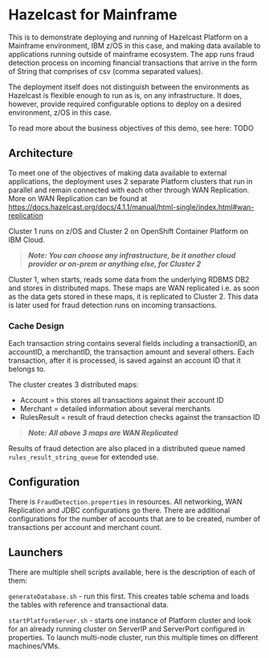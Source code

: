 # Hazelcast for Mainframe
This is to demonstrate deploying and running of Hazelcast Platform on a Mainframe environment, IBM z/OS in this case, and making data available to applications running outside of mainframe ecosystem. The app runs fraud detection process on incoming financial transactions that arrive in the form of String that comprises of csv (comma separated values). 

The deployment itself does not distinguish between the environments as Hazelcast is flexible enough to run as is, on any infrastructure. It does, however, provide required configurable options to deploy on a desired environment, z/OS in this case. 

To read more about the business objectives of this demo, see here: TODO

## Architecture
To meet one of the objectives of making data available to external applications, the deployment uses 2 separate Platform clusters that run in parallel and remain connected with each other through WAN Replication. More on WAN Replication can be found at https://docs.hazelcast.org/docs/4.1.1/manual/html-single/index.html#wan-replication

Cluster 1 runs on z/OS and Cluster 2 on OpenShift Container Platform on IBM Cloud. 

> **_Note: You can choose any infrastructure, be it another cloud provider or on-prem or anything else, for Cluster 2_**

Cluster 1, when starts, reads some data from the underlying RDBMS DB2 and stores in distributed maps. These maps are WAN replicated i.e. as soon as the data gets stored in these maps, it is replicated to Cluster 2. This data is later used for fraud detection runs on incoming transactions.


### Cache Design

Each transaction string contains several fields including a transactionID, an accountID, a merchantID, the transaction amount and several others. Each transaction, after it is processed, is saved against an account ID that it belongs to.

The cluster creates 3 distributed maps:
* Account = this stores all transactions against their account ID
* Merchant = detailed information about several merchants
* RulesResult = result of fraud detection checks against the transaction ID 
> **_Note: All above 3 maps are WAN Replicated_**

Results of fraud detection are also placed in a distributed queue named `rules_result_string_queue` for extended use.


## Configuration
There is `FraudDetection.properties` in resources. All networking, WAN Replication and JDBC configurations go there. 
There are additional configurations for the number of accounts that are to be created, number of transactions per account and merchant count. 


## Launchers
There are multiple shell scripts available, here is the description of each of them:

`generateDatabase.sh` - run this first. This creates table schema and loads the tables with reference and transactional data. 

`startPlatformServer.sh` - starts one instance of Platform cluster and look for an already running cluster on ServerIP and ServerPort configured in properties. To launch multi-node cluster, run this multiple times on different machines/VMs.


